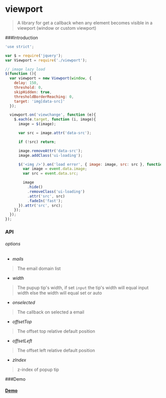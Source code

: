 viewport
=========

>A library for get a callback when any element becomes visible in a viewport (window or custom viewport)

###Introduction
```js
'use strict';

var $ = require('jquery');
var Viewport = require('./viewport');

// image lazy load
$(function (){
  var viewport = new Viewport(window, {
    delay: 150,
    threshold: 0,
    skipHidden: true,
    thresholdBorderReaching: 0,
    target: 'img[data-src]'
  });

  viewport.on('viewchange', function (e){
    $.each(e.target, function (i, image){
      image = $(image);

      var src = image.attr('data-src');

      if (!src) return;

      image.removeAttr('data-src');
      image.addClass('ui-loading');

      $('<img />').on('load error', { image: image, src: src }, function (event){
        var image = event.data.image;
        var src = event.data.src;

        image
          .hide()
          .removeClass('ui-loading')
          .attr('src', src)
          .fadeIn('fast');
      }).attr('src', src);
    });
  });
});
```

### API
###### options
- *mails*
> The email domain list

- *width*
> The pupup tip's width, if set ```input``` the tip's width will equal input width else the width will equal set or auto

- *onselected*
> The callback on selected a email

- *offsetTop*
> The offset top relative default position

- *offsetLeft*
> The offset left relative default position

- *zIndex*
> z-index of popup tip

###Demo
#### [Demo](https://nuintun.github.io/viewport/examples/index.html)
